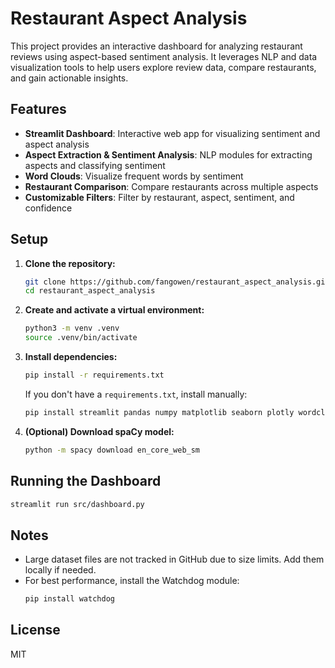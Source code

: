 # Restaurant Aspect Analysis

This project provides an interactive dashboard for analyzing restaurant reviews using aspect-based sentiment analysis. It leverages NLP and data visualization tools to help users explore review data, compare restaurants, and gain actionable insights.

## Features
- **Streamlit Dashboard**: Interactive web app for visualizing sentiment and aspect analysis
- **Aspect Extraction & Sentiment Analysis**: NLP modules for extracting aspects and classifying sentiment
- **Word Clouds**: Visualize frequent words by sentiment
- **Restaurant Comparison**: Compare restaurants across multiple aspects
- **Customizable Filters**: Filter by restaurant, aspect, sentiment, and confidence

## Setup
1. **Clone the repository:**
   ```bash
   git clone https://github.com/fangowen/restaurant_aspect_analysis.git
   cd restaurant_aspect_analysis
   ```
2. **Create and activate a virtual environment:**
   ```bash
   python3 -m venv .venv
   source .venv/bin/activate
   ```
3. **Install dependencies:**
   ```bash
   pip install -r requirements.txt
   ```
   If you don't have a `requirements.txt`, install manually:
   ```bash
   pip install streamlit pandas numpy matplotlib seaborn plotly wordcloud scikit-learn textblob spacy transformers
   ```
4. **(Optional) Download spaCy model:**
   ```bash
   python -m spacy download en_core_web_sm
   ```

## Running the Dashboard
```bash
streamlit run src/dashboard.py
```

## Notes
- Large dataset files are not tracked in GitHub due to size limits. Add them locally if needed.
- For best performance, install the Watchdog module:
  ```bash
  pip install watchdog
  ```

## License
MIT
